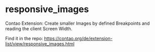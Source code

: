 responsive_images
=================

Contao Extension: Create smaller Images by defined Breakpoints and reading the client Screen Width.

Find it in the repo: https://contao.org/de/extension-list/view/responsive_images.html
